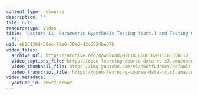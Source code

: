 ```yaml
---
content_type: resource
description: ''
file: null
resourcetype: Video
title: 'Lecture 11: Parametric Hypothesis Testing (cont.) and Testing Goodness of
  Fit'
uid: e826138d-58ec-78e6-78e6-42c6824be37b
video_files:
  archive_url: https://archive.org/download/MIT18.650F16/MIT18_650F16_lec11_300k.mp4
  video_captions_file: https://open-learning-course-data-rc.s3.amazonaws.com/18-650-statistics-for-applications-fall-2016/b4528f1ef5d4562e8b5c948ff6ec301a_a66tfLdr6oY.vtt
  video_thumbnail_file: https://img.youtube.com/vi/a66tfLdr6oY/default.jpg
  video_transcript_file: https://open-learning-course-data-rc.s3.amazonaws.com/18-650-statistics-for-applications-fall-2016/279e378aad4f317540875c11f0d81457_a66tfLdr6oY.pdf
video_metadata:
  youtube_id: a66tfLdr6oY
---
```

